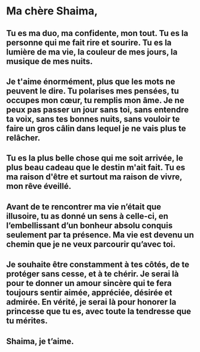 # Ma chère Shaima,

## Tu es ma duo, ma confidente, mon tout. Tu es la personne qui me fait rire et sourire. Tu es la lumière de ma vie, la couleur de mes jours, la musique de mes nuits.

## Je t'aime énormément, plus que les mots ne peuvent le dire. Tu polarises mes pensées, tu occupes mon cœur, tu remplis mon âme. Je ne peux pas passer un jour sans toi, sans entendre ta voix, sans tes bonnes nuits, sans vouloir te faire un gros câlin dans lequel je ne vais plus te relâcher.

## Tu es la plus belle chose qui me soit arrivée, le plus beau cadeau que le destin m'ait fait. Tu es ma raison d'être et surtout ma raison de vivre, mon rêve éveillé.

## Avant de te rencontrer ma vie n’était que illusoire, tu as donné un sens à celle-ci, en l’embellissant d’un bonheur absolu conquis seulement par ta présence. Ma vie est devenu un chemin que je ne veux parcourir qu’avec toi.

## Je souhaite être constamment à tes côtés, de te protéger sans cesse, et à te chérir. Je serai là pour te donner un amour sincère qui te fera toujours sentir aimée, appréciée, désirée et admirée. En vérité, je serai là pour honorer la princesse que tu es, avec toute la tendresse que tu mérites.

## Shaima, je t’aime.

